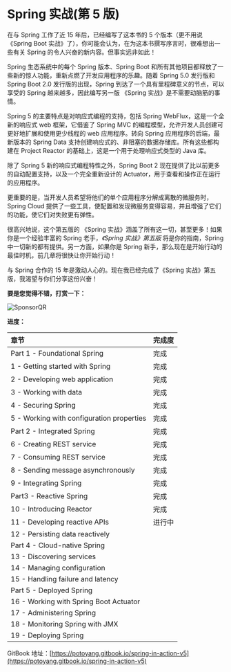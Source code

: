# Spring 实战\(第 5 版)

在与 Spring 工作了近 15 年后，已经编写了这本书的 5 个版本（更不用说《Spring Boot 实战》了），你可能会认为，在为这本书撰写序言时，很难想出一些有关 Spring 的令人兴奋的新内容。但事实远非如此！

Spring 生态系统中的每个 Spring 版本、Spring Boot 和所有其他项目都释放了一些新的惊人功能，重新点燃了开发应用程序的乐趣。随着 Spring 5.0 发行版和 Spring Boot 2.0 发行版的出现，Spring 到达了一个具有里程碑意义的节点，可以享受的 Spring 越来越多，因此编写另一版 《Spring 实战》是不需要动脑筋的事情。

Spring 5 的主要特点是对响应式编程的支持，包括 Spring WebFlux，这是一个全新的响应式 web 框架，它借鉴了 Spring MVC 的编程模型，允许开发人员创建可更好地扩展和使用更少线程的 web 应用程序。转向 Spring 应用程序的后端，最新版本的 Spring Data 支持创建响应式的、非阻塞的数据存储库。所有这些都构建在 Project Reactor 的基础上，这是一个用于处理响应式类型的 Java 库。

除了 Spring 5 新的响应式编程特性之外，Spring Boot 2 现在提供了比以前更多的自动配置支持，以及一个完全重新设计的 Actuator，用于查看和操作正在运行的应用程序。

更重要的是，当开发人员希望将他们的单个应用程序分解成离散的微服务时，Spring Cloud 提供了一些工具，使配置和发现微服务变得容易，并且增强了它们的功能，使它们对失败更有弹性。

很高兴地说，这个第五版的 《Spring 实战》涵盖了所有这一切，甚至更多！如果你是一个经验丰富的 Spring 老手，*《Spring 实战》第五版* 将是你的指南，Spring 中一切新的都有提供。另一方面，如果你是 Spring 新手，那么现在是开始行动的最佳时机，前几章将很快让你开始行动！

与 Spring 合作的 15 年是激动人心的。现在我已经完成了《Spring 实战》第五版，我渴望与你们分享这份兴奋！



 **要是您觉得不错，打赏一下：** 

![SponsorQR](https://github.com/PotoYang/spring-in-action-v5-translate/blob/master/SponsorQR.png)

**进度：**

| 章节                                      | 完成度 |
| :---------------------------------------- | :----- |
| Part 1 - Foundational Spring              | 完成   |
| 1 - Getting started with Spring           | 完成   |
| 2 - Developing web application            | 完成   |
| 3 - Working with data                     | 完成   |
| 4 - Securing Spring                       | 完成   |
| 5 - Working with configuration properties | 完成   |
| Part 2 - Integrated Spring                | 完成   |
| 6 - Creating REST service                 | 完成   |
| 7 - Consuming REST service                | 完成   |
| 8 - Sending message asynchronously        | 完成   |
| 9 - Integrating Spring                    | 完成   |
| Part3 - Reactive Spring                   | 完成   |
| 10 - Introducing Reactor                  | 完成   |
| 11 - Developing reactive APIs             | 进行中 |
| 12 - Persisting data reactively           |        |
| Part 4 - Cloud-native Spring              |        |
| 13 - Discovering services                 |        |
| 14 - Managing configuration               |        |
| 15 - Handling failure and latency         |        |
| Part 5 - Deployed Spring                  |        |
| 16 - Working with Spring Boot Actuator    |        |
| 17 - Administering Spring                 |        |
| 18 - Monitoring Spring with JMX           |        |
| 19 - Deploying Spring                     |        |

GitBook 地址：[https://potoyang.gitbook.io/spring-in-action-v5](https://potoyang.gitbook.io/spring-in-action-v5)